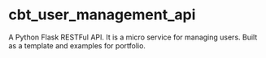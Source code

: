 # cbt_user_management_api
A Python Flask RESTFul API. It is a micro service for managing users. Built as a template and examples for portfolio.
